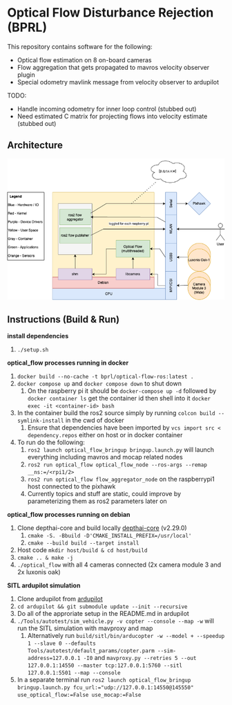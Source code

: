 # Optical Flow Disturbance Rejection (BPRL)

This repository contains software for the following:
- Optical flow estimation on 8 on-board cameras
- Flow aggregation that gets propagated to mavros velocity observer plugin
- Special odometry mavlink message from velocity observer to ardupilot

TODO:
- Handle incoming odometry for inner loop control (stubbed out)
- Need estimated C matrix for projecting flows into velocity estimate (stubbed out)

## Architecture

![alt text](OpticalFlowStack.png)

## Instructions (Build & Run)
**install dependencies**
1. ```./setup.sh```

**optical_flow processes running in docker**
1. ```docker build --no-cache -t bprl/optical-flow-ros:latest .```
1. ```docker compose up``` and ```docker compose down``` to shut down
    1. On the raspberry pi it should be ```docker-compose up -d``` followed by ```docker container ls``` get the container id then shell into it ```docker exec -it <container-id> bash```
1. In the container build the ros2 source simply by running ```colcon build --symlink-install``` in the cwd of docker
    1. Ensure that dependencies have been imported by ```vcs import src < dependency.repos``` either on host or in docker container
1. To run do the following:
    1. ```ros2 launch optical_flow_bringup bringup.launch.py``` will launch everything including mavros and mocap related nodes
    1. ```ros2 run optical_flow optical_flow_node --ros-args --remap __ns:=/<rpi1/2>```
    1. ```ros2 run optical_flow flow_aggregator_node``` on the raspberrypi1 host connected to the pixhawk
    1. Currently topics and stuff are static, could improve by parameterizing them as ros2 parameters later on

**optical_flow processes running on debian**
1. Clone depthai-core and build locally [depthai-core](https://github.com/luxonis/depthai-core/tree/main) (v2.29.0)
    1. ```cmake -S. -Bbuild -D'CMAKE_INSTALL_PREFIX=/usr/local'```
    1. ```cmake --build build --target install```
1. Host code ```mkdir host/build & cd host/build```
1. ```cmake .. & make -j```
1. ```./optical_flow``` with all 4 cameras connected (2x camera module 3 and 2x luxonis oak)

**SITL ardupilot simulation**
1. Clone ardupilot from [ardupilot](https://github.com/ArduPilot/ardupilot)
1. ```cd ardupilot && git submodule update --init --recursive``` 
1. Do all of the approriate setup in the README.md in ardupilot
1. ```./Tools/autotest/sim_vehicle.py -v copter --console --map -w``` will run the SITL simulation with mavproxy and map
    1. Alternatively run ```build/sitl/bin/arducopter -w --model + --speedup 1 --slave 0 --defaults Tools/autotest/default_params/copter.parm --sim-address=127.0.0.1 -I0```
    and ```mavproxy.py --retries 5 --out 127.0.0.1:14550 --master tcp:127.0.0.1:5760 --sitl 127.0.0.1:5501 --map --console```
1. In a separate terminal run ```ros2 launch optical_flow_bringup bringup.launch.py fcu_url:="udp://127.0.0.1:14550@145550" use_optical_flow:=False use_mocap:=False```

